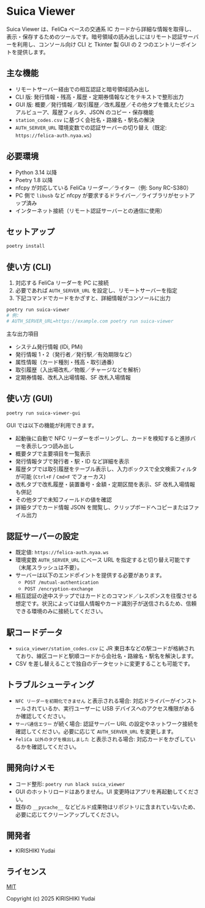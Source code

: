 # Suica Viewer

Suica Viewer は、FeliCa ベースの交通系 IC カードから詳細な情報を取得し、表示・保存するためのツールです。暗号領域の読み出しにはリモート認証サーバーを利用し、コンソール向け CLI と Tkinter 製 GUI の 2 つのエントリーポイントを提供します。

## 主な機能
- リモートサーバー経由での相互認証と暗号領域読み出し
- CLI 版: 発行情報・残高・履歴・定期券情報などをテキストで整形出力
- GUI 版: 概要／発行情報／取引履歴／改札履歴／その他タブを備えたビジュアルビューア、履歴フィルタ、JSON のコピー・保存機能
- `station_codes.csv` に基づく会社名・路線名・駅名の解決
- `AUTH_SERVER_URL` 環境変数での認証サーバーの切り替え（既定: `https://felica-auth.nyaa.ws`）

## 必要環境
- Python 3.14 以降
- Poetry 1.8 以降
- nfcpy が対応している FeliCa リーダー／ライター（例: Sony RC-S380）
- PC 側で `libusb` など nfcpy が要求するドライバー／ライブラリがセットアップ済み
- インターネット接続（リモート認証サーバーとの通信に使用）

## セットアップ

```bash
poetry install
```

## 使い方 (CLI)
1. 対応する FeliCa リーダーを PC に接続
2. 必要であれば `AUTH_SERVER_URL` を設定し、リモートサーバーを指定
3. 下記コマンドでカードをかざすと、詳細情報がコンソールに出力

```bash
poetry run suica-viewer
# 例:
# AUTH_SERVER_URL=https://example.com poetry run suica-viewer
```

主な出力項目
- システム発行情報 (IDi, PMi)
- 発行情報 1・2（発行者／発行駅／有効期限など）
- 属性情報（カード種別・残高・取引通番）
- 取引履歴（入出場改札／物販／チャージなどを解析）
- 定期券情報、改札入出場情報、SF 改札入場情報

## 使い方 (GUI)
```bash
poetry run suica-viewer-gui
```

GUI では以下の機能が利用できます。
- 起動後に自動で NFC リーダーをポーリングし、カードを検知すると進捗バーを表示しつつ読み出し
- 概要タブで主要項目を一覧表示
- 発行情報タブで発行者・駅・ID など詳細を表示
- 履歴タブでは取引履歴をテーブル表示し、入力ボックスで全文検索フィルタが可能 (`Ctrl+F` / `Cmd+F` でフォーカス)
- 改札タブで改札履歴・装置番号・金額・定期区間を表示、SF 改札入場情報も併記
- その他タブで未知フィールドの値を確認
- 詳細タブでカード情報 JSON を閲覧し、クリップボードへコピーまたはファイル出力

## 認証サーバーの設定
- 既定値: `https://felica-auth.nyaa.ws`
- 環境変数 `AUTH_SERVER_URL` にベース URL を指定すると切り替え可能です（末尾スラッシュは不要）。
- サーバーは以下のエンドポイントを提供する必要があります。
  - `POST /mutual-authentication`
  - `POST /encryption-exchange`
- 相互認証の途中ステップではカードとのコマンド／レスポンスを往復させる想定です。状況によっては個人情報やカード識別子が送信されるため、信頼できる環境のみに接続してください。

## 駅コードデータ
- `suica_viewer/station_codes.csv` に JR 東日本などの駅コードが格納されており、線区コードと駅順コードから会社名・路線名・駅名を解決します。
- CSV を差し替えることで独自のデータセットに変更することも可能です。

## トラブルシューティング
- `NFC リーダーを初期化できません` と表示される場合: 対応ドライバーがインストールされているか、実行ユーザーに USB デバイスへのアクセス権限があるか確認してください。
- `サーバ通信エラー` が続く場合: 認証サーバー URL の設定やネットワーク接続を確認してください。必要に応じて `AUTH_SERVER_URL` を変更します。
- `FeliCa 以外のタグを検出しました` と表示される場合: 対応カードをかざしているかを確認してください。

## 開発向けメモ
- コード整形: `poetry run black suica_viewer`
- GUI のホットリロードはありません。UI 変更時はアプリを再起動してください。
- 既存の `__pycache__` などビルド成果物はリポジトリに含まれていないため、必要に応じてクリーンアップしてください。

## 開発者

- KIRISHIKI Yudai

## ライセンス

[MIT](https://opensource.org/licenses/MIT)

Copyright (c) 2025 KIRISHIKI Yudai
